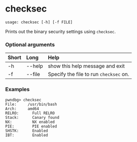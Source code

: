 <!-- THIS PART OF THIS FILE IS AUTOGENERATED. DO NOT MODIFY IT. See scripts/generate-docs.sh -->
# checksec

```text
usage: checksec [-h] [-f FILE]

```

Prints out the binary security settings using `checksec`.
### Optional arguments

|Short|Long|Help|
| :--- | :--- | :--- |
|-h|--help|show this help message and exit|
|-f|--file|Specify the file to run `checksec` on.|

### Examples
```text
pwndbg> checksec
File:     /usr/bin/bash
Arch:     amd64
RELRO:      Full RELRO
Stack:      Canary found
NX:         NX enabled
PIE:        PIE enabled
SHSTK:      Enabled
IBT:        Enabled
```

<!-- END OF AUTOGENERATED PART. Do not modify this line or the line below, they mark the end of the auto-generated part of the file. If you want to extend the documentation in a way which cannot easily be done by adding to the command help description, write below the following line. -->
<!-- ------------\>8---- ----\>8---- ----\>8------------ -->
